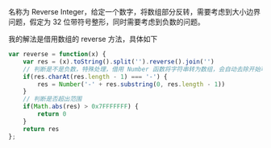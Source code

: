 名称为 Reverse Integer，给定一个数字，将数组部分反转，需要考虑到大小边界问题，假定为 32 位带符号整形，同时需要考虑到负数的问题。

我的解法是借用数组的 reverse 方法，具体如下
```js
var reverse = function(x) {
    var res = (x).toString().split('').reverse().join('')
    // 判断是不是负数，特殊处理，借用 Number 函数将字符串转为数组，会自动去除开始可能存在的 0
    if(res.charAt(res.length - 1) === '-') {
        res = Number('-' + res.substring(0, res.length - 1))
    }
    // 判断是否超出范围
    if(Math.abs(res) > 0x7FFFFFFF) {
        return 0
    }
    return res
};
